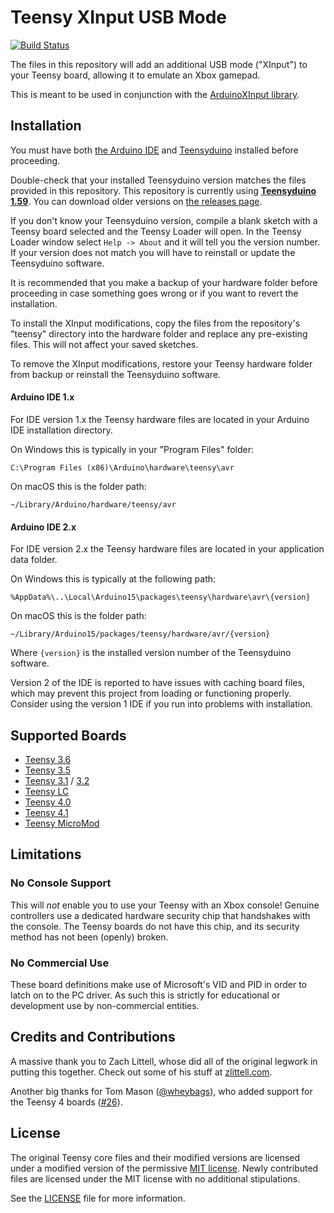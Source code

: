 # Teensy XInput USB Mode
[![Build Status](https://github.com/dmadison/ArduinoXInput_Teensy/actions/workflows/ci.yml/badge.svg?branch=master)](https://github.com/dmadison/ArduinoXInput_Teensy/actions?query=workflow%3Abuild)

The files in this repository will add an additional USB mode ("XInput") to your Teensy board, allowing it to emulate an Xbox gamepad.

This is meant to be used in conjunction with the [ArduinoXInput library](https://github.com/dmadison/ArduinoXInput).
 
## Installation

You must have both [the Arduino IDE](https://www.arduino.cc/en/main/software) and [Teensyduino](https://www.pjrc.com/teensy/td_download.html) installed before proceeding.

Double-check that your installed Teensyduino version matches the files provided in this repository. This repository is currently using [**Teensyduino 1.59**](https://www.pjrc.com/teensy/td_159). You can download older versions on [the releases page](../../releases).

If you don't know your Teensyduino version, compile a blank sketch with a Teensy board selected and the Teensy Loader will open. In the Teensy Loader window select `Help -> About` and it will tell you the version number. If your version does not match you will have to reinstall or update the Teensyduino software.

It is recommended that you make a backup of your hardware folder before proceeding in case something goes wrong or if you want to revert the installation.

To install the XInput modifications, copy the files from the repository's "teensy" directory into the hardware folder and replace any pre-existing files. This will not affect your saved sketches.

To remove the XInput modifications, restore your Teensy hardware folder from backup or reinstall the Teensyduino software.

#### Arduino IDE 1.x

For IDE version 1.x the Teensy hardware files are located in your Arduino IDE installation directory. 

On Windows this is typically in your "Program Files" folder:
```
C:\Program Files (x86)\Arduino\hardware\teensy\avr
```

On macOS this is the folder path:
```
~/Library/Arduino/hardware/teensy/avr
```

#### Arduino IDE 2.x

For IDE version 2.x the Teensy hardware files are located in your application data folder. 

On Windows this is typically at the following path:
```
%AppData%\..\Local\Arduino15\packages\teensy\hardware\avr\{version}
```

On macOS this is the folder path:
```
~/Library/Arduino15/packages/teensy/hardware/avr/{version}
```

Where `{version}` is the installed version number of the Teensyduino software.

Version 2 of the IDE is reported to have issues with caching board files, which may prevent this project from loading or functioning properly. Consider using the version 1 IDE if you run into problems with installation.

## Supported Boards

* [Teensy 3.6](https://www.pjrc.com/store/teensy36.html)
* [Teensy 3.5](https://www.pjrc.com/store/teensy35.html)
* [Teensy 3.1](https://www.pjrc.com/store/teensy31.html) / [3.2](https://www.pjrc.com/store/teensy32.html)
* [Teensy LC](https://www.pjrc.com/store/teensylc.html)
* [Teensy 4.0](https://www.pjrc.com/store/teensy40.html)
* [Teensy 4.1](https://www.pjrc.com/store/teensy41.html)
* [Teensy MicroMod](https://www.sparkfun.com/products/16402)

## Limitations

### No Console Support

This will *not* enable you to use your Teensy with an Xbox console! Genuine controllers use a dedicated hardware security chip that handshakes with the console. The Teensy boards do not have this chip, and its security method has not been (openly) broken.

### No Commercial Use

These board definitions make use of Microsoft's VID and PID in order to latch on to the PC driver. As such this is strictly for educational or development use by non-commercial entities.

## Credits and Contributions

A massive thank you to Zach Littell, whose did all of the original legwork in putting this together. Check out some of his stuff at [zlittell.com](http://www.zlittell.com).

Another big thanks for Tom Mason ([@wheybags](https://github.com/wheybags)), who added support for the Teensy 4 boards ([#26](https://github.com/dmadison/ArduinoXInput_Teensy/pull/26)).

## License

The original Teensy core files and their modified versions are licensed under a modified version of the permissive [MIT license](https://opensource.org/licenses/MIT). Newly contributed files are licensed under the MIT license with no additional stipulations.

See the [LICENSE](LICENSE.txt) file for more information.
